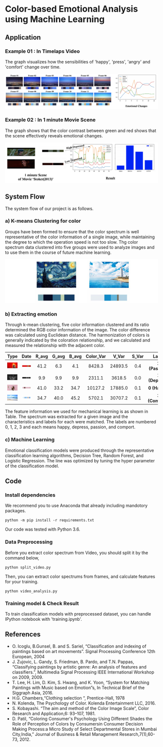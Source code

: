 
# Color-based Emotional Analysis using Machine Learning

## Application
### Example 01 : In Timelaps Video
The graph visualizes how the sensibilities of 'happy', 'press', 'angry' and 'comfort' change over time.

![](imgs/application.png)
### Example 02 : In 1 minute Movie Scene
The graph shows that the color contrast between green and red shows that the scene effectively reveals emotional changes.

![](imgs/application2.png)

## System Flow
The system flow of our project is as follows. 

### a) K-means Clustering for color
Groups have been formed to ensure that the color spectrum is well representative of the color information of a single image, while maintaining the degree to which the operation speed is not too slow. Thg color spectrum data clustered into five groups were used to analyze images and to use them in the course of future machine learning.

![](imgs/spectrum.jpg)

### b) Extracting emotion
Through k-mean clustering, five color information clustered and its ratio determined the RGB color information of the image. The color difference was calculated using Euclidean distance. The harmonization of colors is generally indicated by the coloration relationship, and we calculated and measured the relationship with the adjacent color.

| **Type** | **Date** | **R_avg** | **G_avg** | **B_avg** | **Color_Var** | **V_Var** | **S_Var** | **Label** |
|:--------:|:--------:|:--------:|:--------:|:--------:| :--------:|:--------:|:--------:|:--------:|
| ![](imgs/011.jpg) | ![](imgs/012.jpg) | 41.2 | 6.3 | 4.1 | 8428.3 | 24893.5 | 0.4 | **2 (Passion)** |
| ![](imgs/021.jpg) | ![](imgs/022.jpg) | 9.9 | 9.9 | 9.9 | 2311.1 | 3618.5 | 0.0 | **1 (Depress)** |
| ![](imgs/031.jpg) | ![](imgs/032.jpg) | 41.0 | 33.2 | 34.7 | 10127.2 | 17885.0 | 0.1 | **0 (Happy)** | 
| ![](imgs/041.jpg) | ![](imgs/042.jpg) | 34.7 | 40.0 | 45.2 | 5702.1 | 30707.2 | 0.1 | **3 (Comport)** |

The feature information we used for mechanical learning is as shown in Table. The spectrum was extracted for a given image and the characteristics and labels for each were matched. The labels are numbered 0, 1, 2, 3 and each means happy, depress, passion, and comport.

### c) Machine Learning
Emotional classification models were produced through the representative classification learning algorithms, Decision Tree, Random Forest, and Logistic Regression. The line was optimized by tuning the hyper parameter of the classification model.

## Code

### Install dependencies
We recommend you to use Anaconda that already including mandotory packages. 
```
python -m pip install -r requirements.txt
```
Our code was tested with Python 3.6.

### Data Preprocessing
Before you extract color spectrum from Video, you should split it by the command below,
```
python split_video.py
```

Then, you can extract color spectrums from frames, and calculate features for your training.
```
python video_analysis.py
```

### Training model & Check Result
To train  classification models with preprocessed dataset, you can handle IPython notebook with 'training.ipynb'.

## References
- O. Icoglu, B.Gunsel, B. and S. Sariel, “Classification and indexing of paintings based on art movements”. Signal Processing Conference 12th European, 2004
- J. Zujovic, L. Gandy, S. Friedman, B. Pardo, and T.N. Pappas, “Classifying paintings by artistic genre: An analysis of features and classifiers.”, Multimedia Signal Processing IEEE International Workshop on 2009, 2009.
- T. Lee, H. Lim, D. Kim, S. Hwang, and K. Yoon, “System for Matching Paintings with Music based on Emotion”s, In Technical Brief of the Siggraph Asia, 2016.
- H.G. Chambers,“Clothing selection “, Prentice-Hall, 1978
- N. Kolenda, The Psychology of Color. Kolenda Entertainment LLC, 2016.
- S. Kobayashi. “The aim and method of the Color Image Scale”, Color Research and Application,6: 93–107, 1981.
- D. Patil, “Coloring Consumer's Psychology Using Different Shades the Role of Perception of Colors by Consumersin Consumer Decision Making Process:a Micro Study of Select Departmental Stores in Mumbai City,India,” Journal of Business & Retail Management Research,7(1),60-73, 2012.





